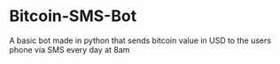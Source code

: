 # Bitcoin-SMS-Bot

A basic bot made in python that sends bitcoin value in USD to the users phone via SMS every day at 8am 
